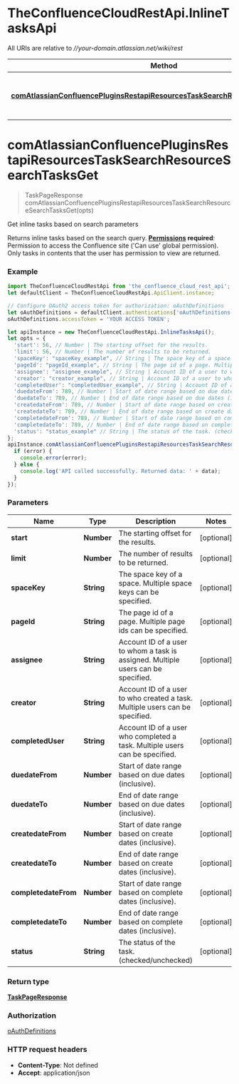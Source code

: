 # TheConfluenceCloudRestApi.InlineTasksApi

All URIs are relative to *//your-domain.atlassian.net/wiki/rest*

Method | HTTP request | Description
------------- | ------------- | -------------
[**comAtlassianConfluencePluginsRestapiResourcesTaskSearchResourceSearchTasksGet**](InlineTasksApi.md#comAtlassianConfluencePluginsRestapiResourcesTaskSearchResourceSearchTasksGet) | **GET** /api/inlinetasks/search | Get inline tasks based on search parameters

<a name="comAtlassianConfluencePluginsRestapiResourcesTaskSearchResourceSearchTasksGet"></a>
# **comAtlassianConfluencePluginsRestapiResourcesTaskSearchResourceSearchTasksGet**
> TaskPageResponse comAtlassianConfluencePluginsRestapiResourcesTaskSearchResourceSearchTasksGet(opts)

Get inline tasks based on search parameters

Returns inline tasks based on the search query.  **[Permissions](https://confluence.atlassian.com/x/_AozKw) required**: Permission to access the Confluence site (&#x27;Can use&#x27; global permission). Only tasks in contents that the user has permission to view are returned.

### Example
```javascript
import TheConfluenceCloudRestApi from 'the_confluence_cloud_rest_api';
let defaultClient = TheConfluenceCloudRestApi.ApiClient.instance;

// Configure OAuth2 access token for authorization: oAuthDefinitions
let oAuthDefinitions = defaultClient.authentications['oAuthDefinitions'];
oAuthDefinitions.accessToken = 'YOUR ACCESS TOKEN';

let apiInstance = new TheConfluenceCloudRestApi.InlineTasksApi();
let opts = { 
  'start': 56, // Number | The starting offset for the results.
  'limit': 56, // Number | The number of results to be returned.
  'spaceKey': "spaceKey_example", // String | The space key of a space. Multiple space keys can be specified.
  'pageId': "pageId_example", // String | The page id of a page. Multiple page ids can be specified.
  'assignee': "assignee_example", // String | Account ID of a user to whom a task is assigned. Multiple users can be specified.
  'creator': "creator_example", // String | Account ID of a user to who created a task. Multiple users can be specified.
  'completedUser': "completedUser_example", // String | Account ID of a user who completed a task. Multiple users can be specified.
  'duedateFrom': 789, // Number | Start of date range based on due dates (inclusive).
  'duedateTo': 789, // Number | End of date range based on due dates (inclusive).
  'createdateFrom': 789, // Number | Start of date range based on create dates (inclusive).
  'createdateTo': 789, // Number | End of date range based on create dates (inclusive).
  'completedateFrom': 789, // Number | Start of date range based on complete dates (inclusive).
  'completedateTo': 789, // Number | End of date range based on complete dates (inclusive).
  'status': "status_example" // String | The status of the task. (checked/unchecked)
};
apiInstance.comAtlassianConfluencePluginsRestapiResourcesTaskSearchResourceSearchTasksGet(opts, (error, data, response) => {
  if (error) {
    console.error(error);
  } else {
    console.log('API called successfully. Returned data: ' + data);
  }
});
```

### Parameters

Name | Type | Description  | Notes
------------- | ------------- | ------------- | -------------
 **start** | **Number**| The starting offset for the results. | [optional] 
 **limit** | **Number**| The number of results to be returned. | [optional] 
 **spaceKey** | **String**| The space key of a space. Multiple space keys can be specified. | [optional] 
 **pageId** | **String**| The page id of a page. Multiple page ids can be specified. | [optional] 
 **assignee** | **String**| Account ID of a user to whom a task is assigned. Multiple users can be specified. | [optional] 
 **creator** | **String**| Account ID of a user to who created a task. Multiple users can be specified. | [optional] 
 **completedUser** | **String**| Account ID of a user who completed a task. Multiple users can be specified. | [optional] 
 **duedateFrom** | **Number**| Start of date range based on due dates (inclusive). | [optional] 
 **duedateTo** | **Number**| End of date range based on due dates (inclusive). | [optional] 
 **createdateFrom** | **Number**| Start of date range based on create dates (inclusive). | [optional] 
 **createdateTo** | **Number**| End of date range based on create dates (inclusive). | [optional] 
 **completedateFrom** | **Number**| Start of date range based on complete dates (inclusive). | [optional] 
 **completedateTo** | **Number**| End of date range based on complete dates (inclusive). | [optional] 
 **status** | **String**| The status of the task. (checked/unchecked) | [optional] 

### Return type

[**TaskPageResponse**](TaskPageResponse.md)

### Authorization

[oAuthDefinitions](../README.md#oAuthDefinitions)

### HTTP request headers

 - **Content-Type**: Not defined
 - **Accept**: application/json

